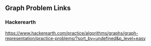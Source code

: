 ## Graph Problem Links
### Hackerearth
https://www.hackerearth.com/practice/algorithms/graphs/graph-representation/practice-problems/?sort_by=undefined&p_level=easy
